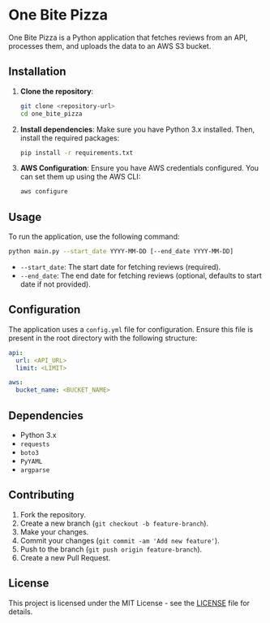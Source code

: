 # One Bite Pizza

One Bite Pizza is a Python application that fetches reviews from an API, processes them, and uploads the data to an AWS S3 bucket.

## Installation

1. **Clone the repository**:
   ```bash
   git clone <repository-url>
   cd one_bite_pizza
   ```

2. **Install dependencies**:
   Make sure you have Python 3.x installed. Then, install the required packages:
   ```bash
   pip install -r requirements.txt
   ```

3. **AWS Configuration**:
   Ensure you have AWS credentials configured. You can set them up using the AWS CLI:
   ```bash
   aws configure
   ```

## Usage

To run the application, use the following command:
```bash
python main.py --start_date YYYY-MM-DD [--end_date YYYY-MM-DD]
```
- `--start_date`: The start date for fetching reviews (required).
- `--end_date`: The end date for fetching reviews (optional, defaults to start date if not provided).

## Configuration

The application uses a `config.yml` file for configuration. Ensure this file is present in the root directory with the following structure:
```yaml
api:
  url: <API_URL>
  limit: <LIMIT>

aws:
  bucket_name: <BUCKET_NAME>
```

## Dependencies

- Python 3.x
- `requests`
- `boto3`
- `PyYAML`
- `argparse`

## Contributing

1. Fork the repository.
2. Create a new branch (`git checkout -b feature-branch`).
3. Make your changes.
4. Commit your changes (`git commit -am 'Add new feature'`).
5. Push to the branch (`git push origin feature-branch`).
6. Create a new Pull Request.

## License

This project is licensed under the MIT License - see the [LICENSE](LICENSE) file for details.
